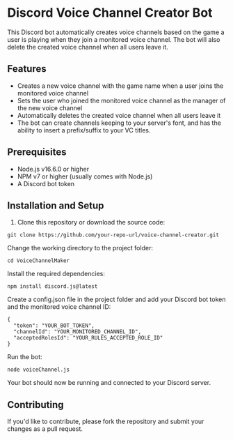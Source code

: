 # Discord Voice Channel Creator Bot

This Discord bot automatically creates voice channels based on the game a user is playing when they join a monitored voice channel. The bot will also delete the created voice channel when all users leave it.

## Features

- Creates a new voice channel with the game name when a user joins the monitored voice channel
- Sets the user who joined the monitored voice channel as the manager of the new voice channel
- Automatically deletes the created voice channel when all users leave it
- The bot can create channels keeping to your server's font, and has the ability to insert a prefix/suffix to your VC titles.

## Prerequisites

- Node.js v16.6.0 or higher
- NPM v7 or higher (usually comes with Node.js)
- A Discord bot token

## Installation and Setup

1. Clone this repository or download the source code:

```
git clone https://github.com/your-repo-url/voice-channel-creator.git
```
Change the working directory to the project folder:
```
cd VoiceChannelMaker
```

Install the required dependencies:
```
npm install discord.js@latest
```
Create a config.json file in the project folder and add your Discord bot token and the monitored voice channel ID:
```
{
  "token": "YOUR_BOT_TOKEN",
  "channelId": "YOUR_MONITORED_CHANNEL_ID",
  "acceptedRolesId": "YOUR_RULES_ACCEPTED_ROLE_ID"
}
```
Run the bot:
```
node voiceChannel.js
```
Your bot should now be running and connected to your Discord server.

## Contributing
If you'd like to contribute, please fork the repository and submit your changes as a pull request.
